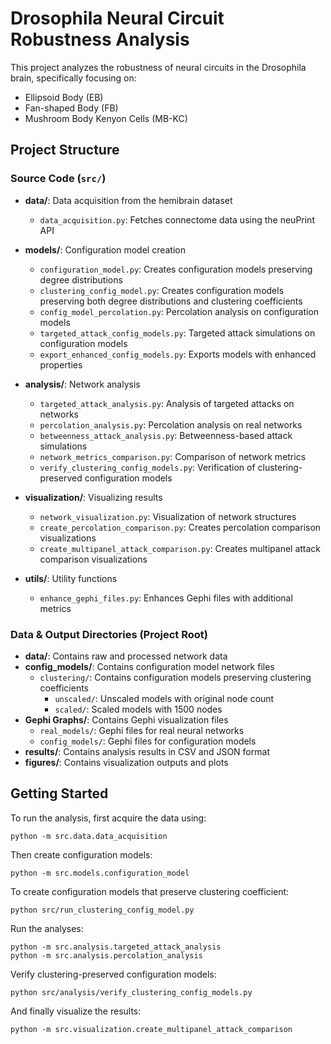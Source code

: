# Drosophila Neural Circuit Robustness Analysis

This project analyzes the robustness of neural circuits in the Drosophila brain, specifically focusing on:
- Ellipsoid Body (EB)
- Fan-shaped Body (FB)
- Mushroom Body Kenyon Cells (MB-KC)

## Project Structure

### Source Code (`src/`)

- **data/**: Data acquisition from the hemibrain dataset
  - `data_acquisition.py`: Fetches connectome data using the neuPrint API

- **models/**: Configuration model creation
  - `configuration_model.py`: Creates configuration models preserving degree distributions
  - `clustering_config_model.py`: Creates configuration models preserving both degree distributions and clustering coefficients
  - `config_model_percolation.py`: Percolation analysis on configuration models
  - `targeted_attack_config_models.py`: Targeted attack simulations on configuration models
  - `export_enhanced_config_models.py`: Exports models with enhanced properties

- **analysis/**: Network analysis
  - `targeted_attack_analysis.py`: Analysis of targeted attacks on networks
  - `percolation_analysis.py`: Percolation analysis on real networks
  - `betweenness_attack_analysis.py`: Betweenness-based attack simulations
  - `network_metrics_comparison.py`: Comparison of network metrics
  - `verify_clustering_config_models.py`: Verification of clustering-preserved configuration models

- **visualization/**: Visualizing results
  - `network_visualization.py`: Visualization of network structures
  - `create_percolation_comparison.py`: Creates percolation comparison visualizations
  - `create_multipanel_attack_comparison.py`: Creates multipanel attack comparison visualizations

- **utils/**: Utility functions
  - `enhance_gephi_files.py`: Enhances Gephi files with additional metrics

### Data & Output Directories (Project Root)

- **data/**: Contains raw and processed network data
- **config_models/**: Contains configuration model network files
  - `clustering/`: Contains configuration models preserving clustering coefficients
    - `unscaled/`: Unscaled models with original node count
    - `scaled/`: Scaled models with 1500 nodes
- **Gephi Graphs/**: Contains Gephi visualization files
  - `real_models/`: Gephi files for real neural networks
  - `config_models/`: Gephi files for configuration models
- **results/**: Contains analysis results in CSV and JSON format
- **figures/**: Contains visualization outputs and plots

## Getting Started

To run the analysis, first acquire the data using:

```
python -m src.data.data_acquisition
```

Then create configuration models:

```
python -m src.models.configuration_model
```

To create configuration models that preserve clustering coefficient:

```
python src/run_clustering_config_model.py
```

Run the analyses:

```
python -m src.analysis.targeted_attack_analysis
python -m src.analysis.percolation_analysis
```

Verify clustering-preserved configuration models:

```
python src/analysis/verify_clustering_config_models.py
```

And finally visualize the results:

```
python -m src.visualization.create_multipanel_attack_comparison
``` 